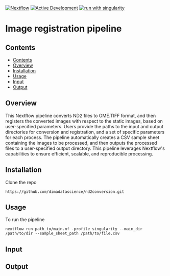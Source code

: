 [![Nextflow](https://img.shields.io/badge/nextflow%20DSL2-%E2%89%A522.10.1-23aa62.svg)](https://www.nextflow.io/)
[![Active Development](https://img.shields.io/badge/Maintenance%20Level-Actively%20Developed-brightgreen.svg)](https://gist.github.com/cheerfulstoic/d107229326a01ff0f333a1d3476e068d)
[![run with singularity](https://img.shields.io/badge/run%20with-singularity-1d355c.svg?labelColor=000000)](https://sylabs.io/docs/)

# Image registration pipeline

## Contents
- [Contents](#contents)
- [Overview](#overview)
- [Installation](#installation)
- [Usage](#usage)
- [Input](#input)
- [Output](#output)

## Overview
This Nextflow pipeline converts ND2 files to OME.TIFF format, and then registers the converted images with respect to the static images, based on user-specified parameters. Users provide the paths to the input and output directories for conversion and registration, and a set of specific parameters for each process. The pipeline automatically creates a CSV sample sheet containing the images to be processed, and then outputs the processed files to a user-specified output directory. This pipeline leverages Nextflow's capabilities to ensure efficient, scalable, and reproducible processing.

## Installation

Clone the repo

```
https://github.com/dimadatascience/nd2conversion.git
```


## Usage


To run the pipeline

```
nextflow run path_to/main.nf -profile singularity --main_dir /path/to/dir --sample_sheet_path /path/to/file.csv
```

## Input




## Output

